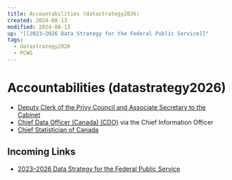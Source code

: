 ```yaml
---
title: Accountabilities (datastrategy2026)
created: 2024-08-13
modified: 2024-08-13
up: "[[2023–2026 Data Strategy for the Federal Public Service]]"
tags:
  - datastrategy2026
  - PCWG
---
```

# Accountabilities (datastrategy2026)
- [Deputy Clerk of the Privy Council and Associate Secretary to the Cabinet](./Deputy%20Clerk%20of%20the%20Privy%20Council%20and%20Associate%20Secretary%20to%20the%20Cabinet.md)
- [Chief Data Officer (Canada) (CDO)](./Chief%20Data%20Officer%20(Canada)%20(CDO).md) via the Chief Information Officer
- [Chief Statistician of Canada](./Chief%20Statistician%20of%20Canada.md)
## Incoming Links
- [2023–2026 Data Strategy for the Federal Public Service](./2023%E2%80%932026%20Data%20Strategy%20for%20the%20Federal%20Public%20Service.md)

